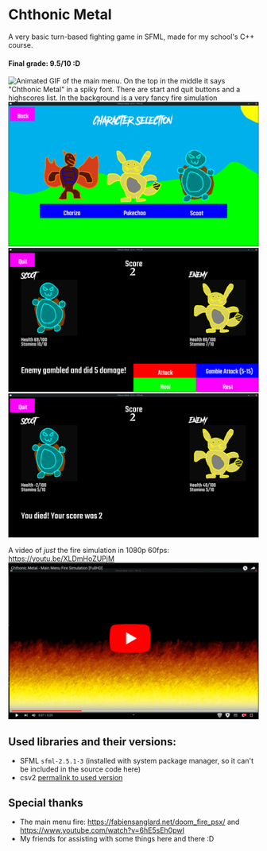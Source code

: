 # Chthonic Metal
A very basic turn-based fighting game in SFML, made for my school's C++ course.
#### Final grade: 9.5/10 :D

![Animated GIF of the main menu. On the top in the middle it says "Chthonic Metal" in a spiky font. There are start and quit buttons and a highscores list. In the background is a very fancy fire simulation](.github/readme_assets/MainMenuScreen.gif)
![The character selection screen. There is choice between three Pookmans, all with badly drawn sprites: an orange dragon Chorizo, a yellow mouse Pukechoo and a blue turtle Scoot](.github/readme_assets/CharacterSelectionScreen.png)
![The fight screen. On the left is Scoot and on the right is Pukechoo, with the text "Enemy" hovering over. Both Pookmans have a health and stamina indicator. On the bottom is text saying "Enemy gambled and did 5 damage!" and to the right of that are four buttons: "Attack", "Gamble Attack (5-15)", "Heal" and "Rest"](.github/readme_assets/FightScreen.png)
![The same as last image, but the player's Scoot's health has dropped to -2, the buttons have disappeared and the text says "You died! Your score was 2"](.github/readme_assets/FightScreenDeath.png)

A video of _just_ the fire simulation in 1080p 60fps: https://youtu.be/XLDmHoZUPjM
[![](.github/readme_assets/YTFireSimThumb.png)](https://youtu.be/XLDmHoZUPjM)

## Used libraries and their versions:
- SFML `sfml-2.5.1-3` (installed with system package manager, so it can't be included in the source code here)
- csv2 [permalink to used version](https://github.com/p-ranav/csv2/blob/a6d77394f308e02443c5501064ea8248471f6d41/single_include/csv2/csv2.hpp)

## Special thanks
- The main menu fire: https://fabiensanglard.net/doom_fire_psx/ and https://www.youtube.com/watch?v=6hE5sEh0pwI
- My friends for assisting with some things here and there :D
